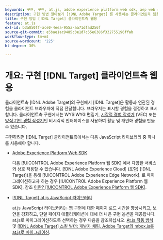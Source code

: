 ```yaml
---
keywords: 구현, 구현, at.js, adobe experience platform web sdk, aep web sdk
description: 구현 방법 알아보기 [!DNL Adobe Target] 를 사용하는 클라이언트측 웹용 [!DNL Adobe Experience Platform Web SDK] (AEP Web SDK) 또는 at.js JavaScript 라이브러리입니다.
title: 구현 방법 [!DNL Target] 클라이언트측 웹용
feature: at.js
exl-id: b3a850ff-ace0-4eea-955a-aa71dfad256f
source-git-commit: e5bae1ac9485c3e1d7c55e6386f332755196ffab
workflow-type: tm+mt
source-wordcount: '225'
ht-degree: 30%

---
```


# 개요: 구현 [!DNL Target] 클라이언트측 웹용

클라이언트측 [!DNL Adobe Target]의 구현에서 [!DNL Target]은 활동과 연관된 경험을 클라이언트 브라우저에 직접 전달합니다. 브라우저는 표시할 경험을 결정하고 표시합니다. 클라이언트측 구현에서는 WYSIWYG 편집기, [시각적 경험 작성기](https://experienceleague.adobe.com/docs/target/using/experiences/vec/visual-experience-composer.html) (VEC) 또는 [양식 기반 경험 작성기](https://experienceleague.adobe.com/docs/target/using/experiences/form-experience-composer.html)인 비시각적 인터페이스를 사용하여 활동 및 개인화 경험을 만들 수 있습니다.

구현하려면 [!DNL Target] 클라이언트측에서는 다음 JavaScript 라이브러리 중 하나를 사용해야 합니다.

* [Adobe Experience Platform Web SDK](/help/dev/implement/client-side/aep-web-sdk.md)

  다음 [!UICONTROL Adobe Experience Platform 웹 SDK] 에서 다양한 서비스와 상호 작용할 수 있습니다. [!DNL Adobe Experience Cloud] (포함) [!DNL Target])을 통해 [!UICONTROL Adobe Experience Edge Network]. 로 마이그레이션하고자 하는 경우 [!UICONTROL Adobe Experience Platform 웹 SDK], 참조 [이란? [!UICONTROL Adobe Experience Platform 웹 SDK]](/help/dev/implement/client-side/aep-web-sdk.md).

* [[!DNL Target] at.js JavaScript 라이브러리](/help/dev/implement/client-side/atjs/how-atjs-works/overview.md)

  at.js JavaScript 라이브러리는 웹 구현에 대한 페이지 로드 시간을 향상시키고, 보안을 강화하고, 단일 페이지 애플리케이션에 대해 더 나은 구현 옵션을 제공합니다. at.js로 마이그레이션하도록 선택하는 경우 다음을 참조하십시오. [At.js 작동 방식](/help/dev/implement/client-side/atjs/how-atjs-works/overview.md) 및 [[!DNL Adobe Target] 스킬 빌더: 개발자 채팅, Adobe Target의 mbox.js를 at.js로 마이그레이션](https://seminars.adobeconnect.com/ptdo6mfo6qn6/?proto=true).
